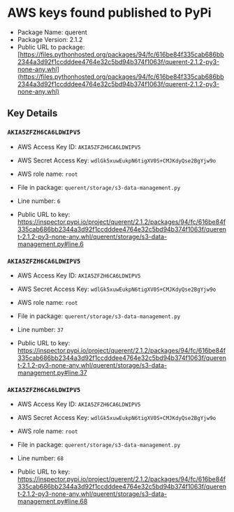 # AWS keys found published to PyPi

* Package Name: querent
* Package Version: 2.1.2
* Public URL to package: [https://files.pythonhosted.org/packages/94/fc/616be84f335cab686bb2344a3d92f1ccdddee4764e32c5bd94b374f1063f/querent-2.1.2-py3-none-any.whl](https://files.pythonhosted.org/packages/94/fc/616be84f335cab686bb2344a3d92f1ccdddee4764e32c5bd94b374f1063f/querent-2.1.2-py3-none-any.whl)

## Key Details

### `AKIA5ZFZH6CA6LDWIPV5`

* AWS Access Key ID: `AKIA5ZFZH6CA6LDWIPV5`
* AWS Secret Access Key: `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` 
* AWS role name: `root`
* File in package: `querent/storage/s3-data-management.py`
* Line number: `6`

* Public URL to key: https://inspector.pypi.io/project/querent/2.1.2/packages/94/fc/616be84f335cab686bb2344a3d92f1ccdddee4764e32c5bd94b374f1063f/querent-2.1.2-py3-none-any.whl/querent/storage/s3-data-management.py#line.6



### `AKIA5ZFZH6CA6LDWIPV5`

* AWS Access Key ID: `AKIA5ZFZH6CA6LDWIPV5`
* AWS Secret Access Key: `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` 
* AWS role name: `root`
* File in package: `querent/storage/s3-data-management.py`
* Line number: `37`

* Public URL to key: https://inspector.pypi.io/project/querent/2.1.2/packages/94/fc/616be84f335cab686bb2344a3d92f1ccdddee4764e32c5bd94b374f1063f/querent-2.1.2-py3-none-any.whl/querent/storage/s3-data-management.py#line.37



### `AKIA5ZFZH6CA6LDWIPV5`

* AWS Access Key ID: `AKIA5ZFZH6CA6LDWIPV5`
* AWS Secret Access Key: `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` 
* AWS role name: `root`
* File in package: `querent/storage/s3-data-management.py`
* Line number: `68`

* Public URL to key: https://inspector.pypi.io/project/querent/2.1.2/packages/94/fc/616be84f335cab686bb2344a3d92f1ccdddee4764e32c5bd94b374f1063f/querent-2.1.2-py3-none-any.whl/querent/storage/s3-data-management.py#line.68


